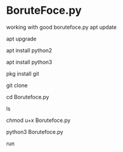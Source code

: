 # BoruteFoce.py
working with good borutefoce.py 
apt update

apt upgrade

apt install python2

apt install python3

pkg install git

git clone

cd Borutefoce.py

ls

chmod u+x Borutefoce.py

python3 Borutefoce.py

run


